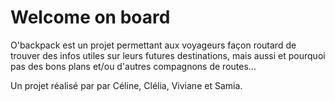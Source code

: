 # Welcome on board

O'backpack est un projet permettant aux voyageurs façon routard de trouver des infos utiles sur leurs futures destinations, mais aussi et pourquoi pas des bons plans et/ou d'autres compagnons de routes...

Un projet réalisé par par Céline, Clélia, Viviane et Samia.